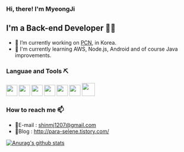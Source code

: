 
<!--**ShinMyeongJi/ShinMyeongJi** is a ✨ _special_ ✨ repository because its `README.md` (this file) appears on your GitHub profile.
Here are some ideas to get you started:

- 🔭 I’m currently working on ...
- 🌱 I’m currently learning ...
- 👯 I’m looking to collaborate on ...
- 🤔 I’m looking for help with ...
- 💬 Ask me about ...
- 📫 How to reach me: ...
- 😄 Pronouns: ...
- ⚡ Fun fact: ...
-->

### Hi, there! I'm MyeongJi


## I'm a Back-end Developer 👩‍💻
* 🔭 I’m currently working on [PCN](http://uithink.pcninc.co.kr:8082/), in Korea.
* 🌱 I'm currently learning AWS, Node.js, Android and of course Java improvements.


### Languae and Tools ⛏
<p>
<img src="https://img.stackshare.io/service/995/K85ZWV2F.png" width="30">
<img src="https://img.stackshare.io/service/1447/AyreX9yf.jpeg" width="30">
<img src="https://img.stackshare.io/service/2927/nPzvMuo2_400x400.png" width="30">
<img src="https://img.stackshare.io/service/2538/kEpgHiC9.png" width="30">
<img src="https://img.stackshare.io/service/6727/css.png" width="30">
<img src="https://img.stackshare.io/service/1011/n1JRsFeB_400x400.png" width="30">
<img src="https://cdn.auth0.com/blog/logos/vuejs-logo.png" width="35">

</p>


### How to reach me 📫
* 📧E-mail : shinmj1207@gmail.com
* 📝Blog : http://para-selene.tistory.com/


[![Anurag's github stats](https://github-readme-stats.vercel.app/api?username=ShinMyeongJi)](https://github.com/anuraghazra/github-readme-stats)

